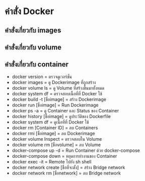 # คำสั่ง Docker 
## คำสั่งเกี่ยวกับ images
## คำสั่งเกี่ยวกับ volume
## คำสั่งเกี่ยวกับ container
- docker version = ตรวจดูเวอร์ชั่น
- docker images = ดู Dockerimage ที่ถูกสร้าง
- docker volume ls = ดู Volume ที่สร้างขึ้นมาทั้งหมด
- docker system df = ตรวจสอบเนื้อที่ที่ Docker ใช้
- docker build -t [ชื่อimage] = สร้าง Dockerimage
- docker run [ชื่อimage] = Run Dockerimage
- docker ps -a = ดู Container และ Status ของ Container
- docker history [ชื่อimage] = ดูประวัติของ Dockerfile
- docker system df = ดูเนื้อที่ที่ Docker ใช้
- docker rm [Container ID] = ลบ Containers
- docker rmi [ชื่อimage] = ลบ Dockerimage
- docker volume  Inspect = ตรวจสอบใน Volume
- docker volume rm [ชื่อvolume] = ลบ Volume
- docker-compose up -d = Run Container ด้วย docker-compose
- docker-compose down = หยุดการทำงานของ Container 
- docker exec -it = Remote ไปยัง sh shell
- docker network create [ชื่อที่จะตั้ง] = สร้าง Bridge network 
- docker network rm [ชื่อnetwork] = ลบ Bridge network
